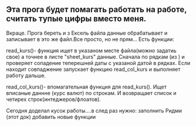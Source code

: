 ## Эта прога будет помагать работать на работе, считать тупые цифры вместо меня. 

Вкраце. Прога береть и з Ексель файла данные обрабатывает и записывает в это же файл.Все просто, но не прям...
Есть функции:

read_kurs()- функция ищет в указаном месте файла(можно задатиь свое)  а точнее в листе "sheet_kurs" данные. Сначала по рядкам (из ) и проверяет сопадение теперешней даты с указаной датой в рядках. Если находит совпаджение запускает функцию read_col_kurs 
 	и выполняет работу дальше.

 
read_col_kurs()- впомагательная функция для  read_kurs(). Ищет вписаные даннне (курс валют) по строкам. И возвращает список и четирех строк(интеджеров/флоатов).


Сегодня доделал кусок работы....в след раз нужно:
заполнить Ридми (этот док)
добавить новые функции
